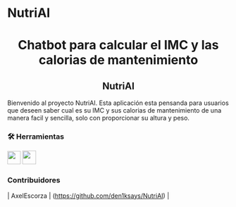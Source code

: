 # NutriAI

<h1 align="center">Chatbot para calcular el IMC y las calorias de mantenimiento </h1>
<h2 align="center">NutriAI</h2>

Bienvenido al proyecto NutriAI. Esta aplicación esta pensanda para usuarios que deseen saber cual es su IMC y sus calorias de mantenimiento de una manera facil y sencilla, solo con proporcionar su altura y peso.

### 🛠️ Herramientas</h2>

  [<img src="https://code.visualstudio.com/assets/images/code-stable.png" width="30">](https://code.visualstudio.com/)
  [<img src="https://upload.wikimedia.org/wikipedia/commons/thumb/f/fd/Microsoft_Office_Word_%282019%E2%80%93present%29.svg/2203px-Microsoft_Office_Word_%282019%E2%80%93present%29.svg.png" width="31">](https://www.microsoft.com/es-mx/microsoft-365/free-office-online-for-the-web)



### Contribuidores

| AxelEscorza | (https://github.com/den1ksays/NutriAI) |
